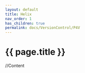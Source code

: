 ```yaml
---
layout: default
title: Helix
nav_order: 1
has_children: true
permalink: docs/VersionControl/P4V
---
```


{{ page.title }}
======================

//Content